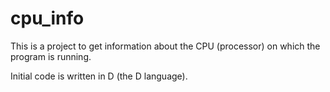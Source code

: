 # cpu_info
This is a project to get information about the CPU (processor) on which the program is running.

Initial code is written in D (the D language).

